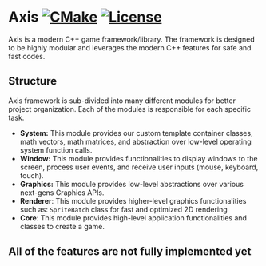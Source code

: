 # Axis [![CMake](https://github.com/SimmyPeet/Axis/actions/workflows/CMake.yml/badge.svg)](https://github.com/SimmyPeet/Axis/actions/workflows/CMake.yml) [![License](https://img.shields.io/badge/License-Apache_2.0-blue.svg)](https://opensource.org/licenses/Apache-2.0)



Axis is a modern C++ game framework/library. The framework is designed to be highly modular and leverages the modern C++ features for safe and fast codes.

## Structure

Axis framework is sub-divided into many different modules for better project organization. Each of the modules is responsible for each specific task.

- **System:** This module provides our custom template container classes, math vectors, math matrices, and abstraction over low-level operating system function calls.
- **Window:** This module provides functionalities to display windows to the screen, process user events, and receive user inputs (mouse, keyboard, touch).
- **Graphics:** This module provides low-level abstractions over various next-gens Graphics APIs.
- **Renderer**: This module provides higher-level graphics functionalities such as: `SpriteBatch` class for fast and optimized 2D rendering
- **Core**: This module provides high-level application functionalities and classes to create a game.

## All of the features are not fully implemented yet
